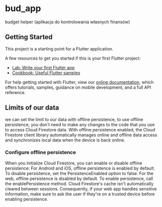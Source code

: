 # bud_app

budget helper (aplikacja do kontrolowania własnych finansów)  

## Getting Started

This project is a starting point for a Flutter application.

A few resources to get you started if this is your first Flutter project:

- [Lab: Write your first Flutter app](https://flutter.dev/docs/get-started/codelab)
- [Cookbook: Useful Flutter samples](https://flutter.dev/docs/cookbook)

For help getting started with Flutter, view our
[online documentation](https://flutter.dev/docs), which offers tutorials,
samples, guidance on mobile development, and a full API reference.

## Limits of our data
we can set the limit to our data with offline persistence, to use offline persistence, you don't need to make any changes to the code that you use to access Cloud Firestore data. With offline persistence enabled, the Cloud Firestore client library automatically manages online and offline data access and synchronizes local data when the device is back online.
### Configure offline persistence
When you initialize Cloud Firestore, you can enable or disable offline persistence:
For Android and iOS, offline persistence is enabled by default. To disable persistence, set the PersistenceEnabled option to false.
For the web, offline persistence is disabled by default. To enable persistence, call the enablePersistence method. Cloud Firestore's cache isn't automatically cleared between sessions. Consequently, if your web app handles sensitive information, make sure to ask the user if they're on a trusted device before enabling persistence.

